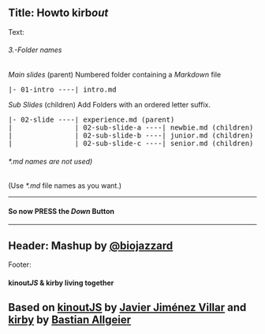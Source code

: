 Title: Howto kirb*out*
----
Text:
###### 3.-Folder names
*Main slides* (parent)
Numbered folder containing a *Markdown* file
<pre>|- 01-intro ----| intro.md
</pre>
*Sub Slides* (children)
Add Folders with an ordered letter suffix.
<pre>
|- 02-slide ----| experience.md (parent)
|               | 02-sub-slide-a ----| newbie.md (children)
|               | 02-sub-slide-b ----| junior.md (children)
|               | 02-sub-slide-c ----| senior.md (children)
</pre>
###### _*.md_ names are not used)
(Use _*.md_ file names as you want.)
* * *
#### So now PRESS the *Down* Button
----
Header:
Mashup by [@biojazzard](https://github.com/biojazzard)
----
Footer:
#### kinout*JS* & kirby living together
Based on [kinoutJS](https://github.com/soyjavi/Kinout) by [Javier Jiménez Villar](https://github.com/soyjavi) and [kirby](https://github.com/bastianallgeier/kirbycms) by [Bastian Allgeier](https://github.com/bastianallgeier)
----